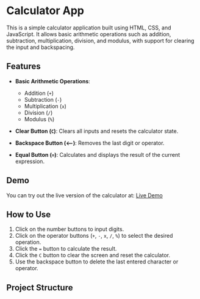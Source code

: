 # Calculator App

This is a simple calculator application built using HTML, CSS, and JavaScript. It allows basic arithmetic operations such as addition, subtraction, multiplication, division, and modulus, with support for clearing the input and backspacing.

## Features

- **Basic Arithmetic Operations**: 
  - Addition (`+`)
  - Subtraction (`-`)
  - Multiplication (`x`)
  - Division (`/`)
  - Modulus (`%`)
  
- **Clear Button (`C`)**: Clears all inputs and resets the calculator state.
- **Backspace Button (⟵)**: Removes the last digit or operator.
- **Equal Button (`=`)**: Calculates and displays the result of the current expression.

## Demo

You can try out the live version of the calculator at: [Live Demo](https://sumedhvats.github.io/Calculator/)

## How to Use

1. Click on the number buttons to input digits.
2. Click on the operator buttons (`+`, `-`, `x`, `/`, `%`) to select the desired operation.
3. Click the `=` button to calculate the result.
4. Click the `C` button to clear the screen and reset the calculator.
5. Use the backspace button to delete the last entered character or operator.

## Project Structure


